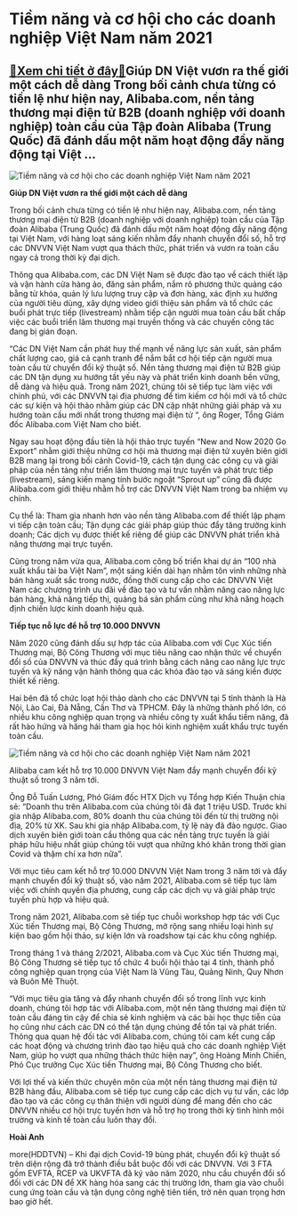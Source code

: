 Tiềm năng và cơ hội cho các doanh nghiệp Việt Nam năm 2021
==========================================================

[:gift:Xem chi tiết ở đây:gift:](https://hddtvn.com/tiem-nang-va-co-hoi-cho-cac-doanh-nghiep-viet-nam-nam-2021/)Giúp DN Việt vươn ra thế giới một cách dễ dàng Trong bối cảnh chưa từng có tiền lệ như hiện nay, Alibaba.com, nền tảng thương mại điện tử B2B (doanh nghiệp với doanh nghiệp) toàn cầu của Tập đoàn Alibaba (Trung Quốc) đã đánh dấu một năm hoạt động đầy năng động tại Việt …
-------------------------------------------------------------------------------------------------------------------------------------------------------------------------------------------------------------------------------------------------------------------------------





![Tiềm năng và cơ hội cho các doanh nghiệp Việt Nam năm 2021](https://hddtvn.com/wp-content/uploads/2021/01/4626447.jpg "Tiềm năng và cơ hội cho các doanh nghiệp Việt Nam năm 2021")



**Giúp DN Việt vươn ra thế giới một cách dễ dàng**


Trong bối cảnh chưa từng có tiền lệ như hiện nay, Alibaba.com, nền tảng thương mại điện tử B2B (doanh nghiệp với doanh nghiệp) toàn cầu của Tập đoàn Alibaba (Trung Quốc) đã đánh dấu một năm hoạt động đầy năng động tại Việt Nam, với hàng loạt sáng kiến ​​nhằm đẩy nhanh chuyển đổi số, hỗ trợ các DNVVN Việt Nam vượt qua thách thức, phát triển và vươn ra toàn cầu ngay cả trong thời kỳ đại dịch.


Thông qua Alibaba.com, các DN Việt Nam sẽ được đào tạo về cách thiết lập và vận hành cửa hàng ảo, đăng sản phẩm, nắm rõ phương thức quảng cáo bằng từ khóa, quản lý lưu lượng truy cập và đơn hàng, xác định xu hướng của người tiêu dùng, xây dựng video giới thiệu sản phẩm và tổ chức các buổi phát trực tiếp (livestream) nhằm tiếp cận người mua toàn cầu bất chấp việc các buổi triển lãm thương mại truyền thống và các chuyến công tác đang bị gián đoạn.


“Các DN Việt Nam cần phát huy thế mạnh về năng lực sản xuất, sản phẩm chất lượng cao, giá cả cạnh tranh để nắm bắt cơ hội tiếp cận người mua toàn cầu từ chuyển đổi kỹ thuật số. Nền tảng thương mại điện tử B2B giúp các DN tận dụng xu hướng tất yếu này và phát triển kinh doanh bền vững, dễ dàng và hiệu quả. Trong năm 2021, chúng tôi sẽ tiếp tục làm việc với chính phủ, với các DNVVN tại địa phương để tìm kiếm cơ hội mới và tổ chức các sự kiện và hội thảo nhằm giúp các DN cập nhật những giải pháp và xu hướng toàn cầu mới nhất trong thương mại điện tử “, ông Roger, Tổng Giám đốc Alibaba.com Việt Nam cho biết.


Ngay sau hoạt động đầu tiên là hội thảo trực tuyến “New and Now 2020 Go Export” nhằm giới thiệu những cơ hội mà thương mại điện tử xuyên biên giới B2B mang lại trong bối cảnh Covid-19, cách tận dụng các công cụ và giải pháp của nền tảng như triển lãm thương mại trực tuyến và phát trực tiếp (livestream), sáng kiến ​​mang tính bước ngoặt “Sprout up” cũng đã được Alibaba.com giới thiệu nhằm hỗ trợ các DNVVN Việt Nam trong ba nhiệm vụ chính.


Cụ thể là: Tham gia nhanh hơn vào nền tảng Alibaba.com để thiết lập phạm vi tiếp cận toàn cầu; Tận dụng các giải pháp giúp thúc đẩy tăng trưởng kinh doanh; Các dịch vụ được thiết kế riêng để giúp các DNVVN phát triển khả năng thương mại trực tuyến.


Cũng trong năm vừa qua, Alibaba.com công bố triển khai dự án “100 nhà xuất khẩu tài ba Việt Nam”, một sáng kiến ​​dài hạn nhằm tôn vinh những nhà bán hàng xuất sắc trong nước, đồng thời cung cấp cho các DNVVN Việt Nam các chương trình ưu đãi về đào tạo và tư vấn nhằm nâng cao năng lực bán hàng, khả năng tiếp thị, quảng bá sản phẩm cũng như khả năng hoạch định chiến lược kinh doanh hiệu quả.


**Tiếp tục nỗ lực để hỗ trợ 10.000 DNVVN**


Năm 2020 cũng đánh dấu sự hợp tác của Alibaba.com với Cục Xúc tiến Thương mại, Bộ Công Thương với mục tiêu nâng cao nhận thức về chuyển đổi số của DNVVN và thúc đẩy quá trình bằng cách nâng cao năng lực trực tuyến và kỹ năng vận hành thông qua các khóa đào tạo và sáng kiến được thiết kế riêng.


Hai bên đã tổ chức loạt hội thảo dành cho các DNVVN tại 5 tỉnh thành là Hà Nội, Lào Cai, Đà Nẵng, Cần Thơ và TPHCM. Đây là những thành phố lớn, có nhiều khu công nghiệp quan trọng và nhiều công ty xuất khẩu tiềm năng, đã rất hào hứng và hăng hái tham gia học hỏi kinh nghiệm xuất khẩu trực tuyến toàn cầu.





![Tiềm năng và cơ hội cho các doanh nghiệp Việt Nam năm 2021](https://hddtvn.com/wp-content/uploads/2021/01/74298782.jpg "Tiềm năng và cơ hội cho các doanh nghiệp Việt Nam năm 2021")


Alibaba cam kết hỗ trợ 10.000 DNVVN Việt Nam đẩy mạnh chuyển đổi kỹ thuật số trong 3 năm tới.



Ông Đỗ Tuấn Lương, Phó Giám đốc HTX Dịch vụ Tổng hợp Kiến Thuận chia sẻ: “Doanh thu trên Alibaba.com của chúng tôi đã đạt 1 triệu USD. Trước khi gia nhập Alibaba.com, 80% doanh thu của chúng tôi đến từ thị trường nội địa, 20% từ XK. Sau khi gia nhập Alibaba.com, tỷ lệ này đã đảo ngược. Giao dịch xuyên biên giới toàn cầu thông qua các nền tảng trực tuyến là giải pháp hữu hiệu nhất giúp chúng tôi vượt qua những khó khăn trong thời gian Covid và thậm chí xa hơn nữa”.


Với mục tiêu cam kết hỗ trợ 10.000 DNVVN Việt Nam trong 3 năm tới và đẩy mạnh chuyển đổi kỹ thuật số, vào năm 2021, Alibaba.com sẽ tiếp tục làm việc với chính quyền địa phương, cung cấp các dịch vụ và giải pháp trực tuyến phù hợp và hiệu quả.


Trong năm 2021, Alibaba.com sẽ tiếp tục chuỗi workshop hợp tác với Cục Xúc tiến Thương mại, Bộ Công Thương, mở rộng sang nhiều loại hình sự kiện bao gồm hội thảo, sự kiện lớn và roadshow tại các khu công nghiệp.


Trong tháng 1 và tháng 2/2021, Alibaba.com và Cục Xúc tiến Thương mại, Bộ Công Thương sẽ tiếp tục tổ chức 4 buổi hội thảo tại 4 tỉnh, thành phố công nghiệp quan trọng của Việt Nam là Vũng Tàu, Quảng Ninh, Quy Nhơn và Buôn Mê Thuột.


“Với mục tiêu gia tăng và đẩy nhanh chuyển đổi số trong lĩnh vực kinh doanh, chúng tôi hợp tác với Alibaba.com, một nền tảng thương mại điện tử toàn cầu đáng tin cậy để chia sẻ kinh nghiệm và các bài học thực tiễn của họ cũng như cách các DN có thể tận dụng chúng để tồn tại và phát triển. Thông qua quan hệ đối tác với Alibaba.com, chúng tôi cam kết cung cấp các hoạt động và chương trình đào tạo hiệu quả cho các doanh nghiệp Việt Nam, giúp họ vượt qua những thách thức hiện nay”, ông Hoàng Minh Chiến, Phó Cục trưởng Cục Xúc tiến Thương mại, Bộ Công Thương cho biết.


Với lợi thế và kiến thức chuyên môn của một nền tảng thương mại điện tử B2B hàng đầu, Alibaba.com sẽ tiếp tục cung cấp các dịch vụ tư vấn, các lớp đào tạo và các công cụ thân thiện với người dùng để mang đến cho các DNVVN nhiều cơ hội trực tuyến hơn và hỗ trợ họ trong thời kỳ tình hình môi trường và kinh tế toàn cầu luôn thay đổi.




**Hoài Anh**



more(HDDTVN) – Khi đại dịch Covid-19 bùng phát, chuyển đổi kỹ thuật số trên diện rộng đã trở thành điều bắt buộc đối với các DNVVN. Với 3 FTA gồm EVFTA, RCEP và UKVFTA đã ký vào năm 2020, nhu cầu chuyển đổi số đối với các DN để XK hàng hóa sang các thị trường lớn, tham gia vào chuỗi cung ứng toàn cầu và tận dụng công nghệ tiên tiến, trở nên quan trọng hơn bao giờ hết.

